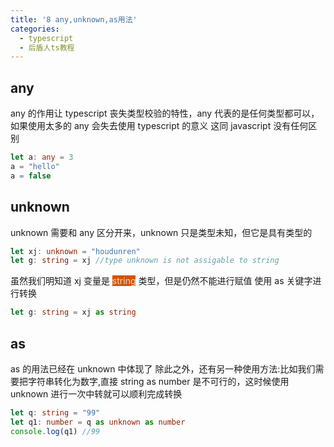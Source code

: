 ```yaml
---
title: '8 any,unknown,as用法'
categories:
  - typescript
  - 后盾人ts教程
---
```


## any

any 的作用让 typescript 丧失类型校验的特性，any 代表的是任何类型都可以，如果使用太多的 any 会失去使用 typescript 的意义
这同 javascript 没有任何区别

```typescript
let a: any = 3
a = "hello"
a = false
```

## unknown

unknown 需要和 any 区分开来，unknown 只是类型未知，但它是具有类型的

```typescript
let xj: unknown = "houdunren"
let g: string = xj //type unknown is not assigable to string
```

虽然我们明知道 xj 变量是 <span style='background-color:#d35400;color:#ddd'>string</span> 类型，但是仍然不能进行赋值
使用 as 关键字进行转换

```typescript
let g: string = xj as string
```

## as

as 的用法已经在 unknown 中体现了
除此之外，还有另一种使用方法:比如我们需要把字符串转化为数字,直接 string as number 是不可行的，这时候使用 unknown 进行一次中转就可以顺利完成转换

```typescript
let q: string = "99"
let q1: number = q as unknown as number
console.log(q1) //99
```
